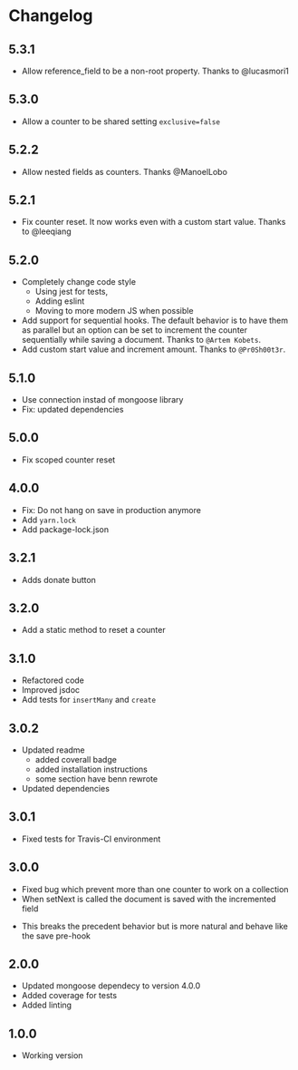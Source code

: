 # Changelog

## 5.3.1
  - Allow reference_field to be a non-root property. Thanks to @lucasmori1

## 5.3.0
  - Allow a counter to be shared setting `exclusive=false`

## 5.2.2
  - Allow nested fields as counters. Thanks @ManoelLobo

## 5.2.1
  - Fix counter reset. It now works even with a custom start value. Thanks to @leeqiang

## 5.2.0
  - Completely change code style
    - Using jest for tests,
    - Adding eslint
    - Moving to more modern JS when possible
  - Add support for sequential hooks.
    The default behavior is to have them as parallel but an option can be set to increment the
    counter sequentially while saving a document. Thanks to `@Artem Kobets`.
  - Add custom start value and increment amount. Thanks to `@Pr0Sh00t3r`.

## 5.1.0
  - Use connection instad of mongoose library
  - Fix: updated dependencies

## 5.0.0
  - Fix scoped counter reset

## 4.0.0

  - Fix: Do not hang on save in production anymore
  - Add `yarn.lock`
  - Add package-lock.json

## 3.2.1

  - Adds donate button

## 3.2.0

  - Add a static method to reset a counter

## 3.1.0

  - Refactored code
  - Improved jsdoc 
  - Add tests for `insertMany` and `create`

## 3.0.2

  - Updated readme
    + added coverall badge
    + added installation instructions
    + some section have benn rewrote
  - Updated dependencies

## 3.0.1

  - Fixed tests for Travis-CI environment

## 3.0.0

  - Fixed bug which prevent more than one counter to work on a collection
  - When setNext is called the document is saved with the incremented field
  + This breaks the precedent behavior but is more natural and behave like the save pre-hook

## 2.0.0

  - Updated mongoose dependecy to version 4.0.0
  - Added coverage for tests
  - Added linting

## 1.0.0

  - Working version
